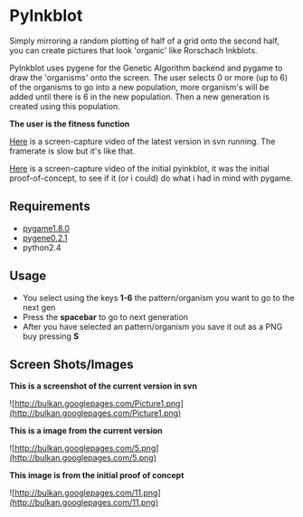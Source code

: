 # PyInkblot #

Simply mirroring a random plotting of half of a grid onto the second half, you can create pictures that look 'organic' like Rorschach Inkblots.

PyInkblot uses pygene for the Genetic Algorithm backend and pygame to draw the 'organisms' onto the screen. The user selects 0 or more (up to 6) of the organisms to go into a new population, more organism's will be added until there is 6 in the new population. Then a new generation is created using this population.

**The user is the fitness function**

[Here](http://au.youtube.com/watch?v=ODhoVnY5Ygo) is a screen-capture video of the latest version in svn running. The framerate is slow but it's like that.

[Here](http://au.youtube.com/watch?v=J6g3lj-YJJA) is a screen-capture video of the initial pyinkblot, it was the initial proof-of-concept, to see if it (or i could) do what i had in mind with pygame.

## Requirements ##
  * [pygame1.8.0](http://www.pygame.org)
  * [pygene0.2.1](http://www.freenet.org.nz/python/pygene/)
  * python2.4

## Usage ##

  * You select using the keys **1-6** the pattern/organism you want to go to the next gen
  * Press the **spacebar** to go to next generation
  * After you have selected an pattern/organism you save it out as a PNG buy pressing **S**



## Screen Shots/Images ##
**This is a screenshot of the current version in svn**

![http://bulkan.googlepages.com/Picture1.png](http://bulkan.googlepages.com/Picture1.png)

**This is a image from the current version**

![http://bulkan.googlepages.com/5.png](http://bulkan.googlepages.com/5.png)

**This image is from the initial proof of concept**

![http://bulkan.googlepages.com/11.png](http://bulkan.googlepages.com/11.png)